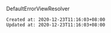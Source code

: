 
DefaultErrorViewResolver

    Created at: 2020-12-23T11:16:03+08:00
    Updated at: 2020-12-23T11:16:03+08:00

